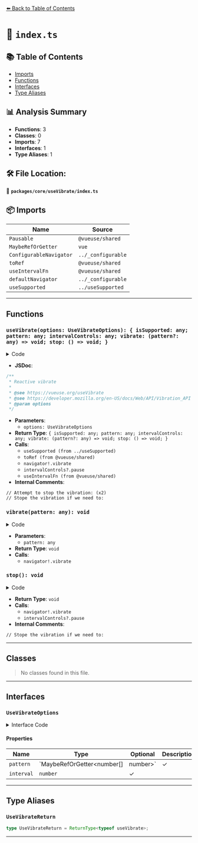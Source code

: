 [⬅️ Back to Table of Contents](../../../index.md)

# 📄 `index.ts`

## 📚 Table of Contents

- [Imports](#imports)
- [Functions](#functions)
- [Interfaces](#interfaces)
- [Type Aliases](#type-aliases)

## 📊 Analysis Summary

- **Functions**: 3
- **Classes**: 0
- **Imports**: 7
- **Interfaces**: 1
- **Type Aliases**: 1

## 🛠️ File Location:
📂 **`packages/core/useVibrate/index.ts`**

## 📦 Imports

| Name | Source |
|------|--------|
| `Pausable` | `@vueuse/shared` |
| `MaybeRefOrGetter` | `vue` |
| `ConfigurableNavigator` | `../_configurable` |
| `toRef` | `@vueuse/shared` |
| `useIntervalFn` | `@vueuse/shared` |
| `defaultNavigator` | `../_configurable` |
| `useSupported` | `../useSupported` |


---

## Functions

### `useVibrate(options: UseVibrateOptions): { isSupported: any; pattern: any; intervalControls: any; vibrate: (pattern?: any) => void; stop: () => void; }`

<details><summary>Code</summary>

```ts
export function useVibrate(options?: UseVibrateOptions) {
  const {
    pattern = [],
    interval = 0,
    navigator = defaultNavigator,
  } = options || {}

  const isSupported = useSupported(() => typeof navigator !== 'undefined' && 'vibrate' in navigator)

  const patternRef = toRef(pattern)
  let intervalControls: Pausable | undefined

  const vibrate = (pattern = patternRef.value) => {
    if (isSupported.value)
      navigator!.vibrate(pattern)
  }

  // Attempt to stop the vibration:
  const stop = () => {
    // Stope the vibration if we need to:
    if (isSupported.value)
      navigator!.vibrate(0)
    intervalControls?.pause()
  }

  if (interval > 0) {
    intervalControls = useIntervalFn(
      vibrate,
      interval,
      {
        immediate: false,
        immediateCallback: false,
      },
    )
  }

  return {
    isSupported,
    pattern,
    intervalControls,
    vibrate,
    stop,
  }
}
```
</details>

- **JSDoc**:
```ts
/**
 * Reactive vibrate
 *
 * @see https://vueuse.org/useVibrate
 * @see https://developer.mozilla.org/en-US/docs/Web/API/Vibration_API
 * @param options
 */
```

- **Parameters**:
  - `options: UseVibrateOptions`
- **Return Type**: `{ isSupported: any; pattern: any; intervalControls: any; vibrate: (pattern?: any) => void; stop: () => void; }`
- **Calls**:
  - `useSupported (from ../useSupported)`
  - `toRef (from @vueuse/shared)`
  - `navigator!.vibrate`
  - `intervalControls?.pause`
  - `useIntervalFn (from @vueuse/shared)`
- **Internal Comments**:
```
// Attempt to stop the vibration: (x2)
// Stope the vibration if we need to:
```

### `vibrate(pattern: any): void`

<details><summary>Code</summary>

```ts
(pattern = patternRef.value) => {
    if (isSupported.value)
      navigator!.vibrate(pattern)
  }
```
</details>

- **Parameters**:
  - `pattern: any`
- **Return Type**: `void`
- **Calls**:
  - `navigator!.vibrate`
### `stop(): void`

<details><summary>Code</summary>

```ts
() => {
    // Stope the vibration if we need to:
    if (isSupported.value)
      navigator!.vibrate(0)
    intervalControls?.pause()
  }
```
</details>

- **Return Type**: `void`
- **Calls**:
  - `navigator!.vibrate`
  - `intervalControls?.pause`
- **Internal Comments**:
```
// Stope the vibration if we need to:
```


---

## Classes

> No classes found in this file.


---

## Interfaces

### `UseVibrateOptions`

<details><summary>Interface Code</summary>

```ts
export interface UseVibrateOptions extends ConfigurableNavigator {
  /**
   *
   * Vibration Pattern
   *
   * An array of values describes alternating periods in which the
   * device is vibrating and not vibrating. Each value in the array
   * is converted to an integer, then interpreted alternately as
   * the number of milliseconds the device should vibrate and the
   * number of milliseconds it should not be vibrating
   *
   * @default []
   *
   */
  pattern?: MaybeRefOrGetter<number[] | number>
  /**
   * Interval to run a persistent vibration, in ms
   *
   * Pass `0` to disable
   *
   * @default 0
   *
   */
  interval?: number
}
```
</details>

#### Properties

| Name | Type | Optional | Description |
|------|------|----------|-------------|
| `pattern` | `MaybeRefOrGetter<number[] | number>` | ✓ |  |
| `interval` | `number` | ✓ |  |


---

## Type Aliases

### `UseVibrateReturn`

```ts
type UseVibrateReturn = ReturnType<typeof useVibrate>;
```


---